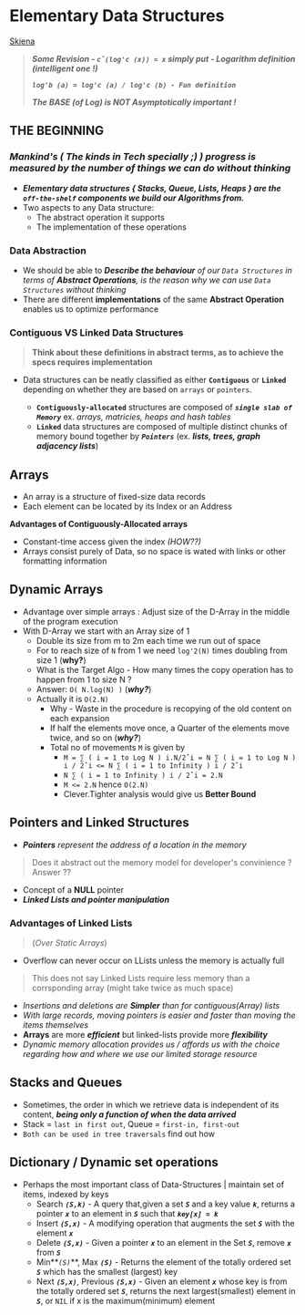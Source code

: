 # Elementary Data Structures

[Skiena](https://www.youtube.com/watch?v=xoeBZNailFc&list=PLOtl7M3yp-DV69F32zdK7YJcNXpTunF2b&index=4)

> ***Some Revision - `cˆ(log'c (x)) = x` simply put - Logarithm definition (intelligent one !)***
>
> ***`log'b (a) = log'c (a) / log'c (b) - Fun definition`***
>
> ***The BASE (of Log) is NOT Asymptotically important !***

## THE BEGINNING

### **_Mankind's ( The kinds in Tech specially ;) ) progress is measured by the number of things we can do without thinking_**

- **_Elementary data structures { Stacks, Queue, Lists, Heaps } are the `off-the-shelf` components we build our Algorithms from._**
- Two aspects to any Data structure:
  - The abstract operation it supports
  - The implementation of these operations

### **Data Abstraction**

- We should be able to _**Describe the behaviour** of our `Data Structures` in terms of **Abstract Operations**, is the reason why we can use `Data Structures` without thinking_
- There are different **implementations** of the same **Abstract Operation** enables us to optimize performance

### **Contiguous VS Linked Data Structures**

> **Think about these definitions in abstract terms, as to achieve the specs requires implementation**

- Data structures can be neatly classified as either **`Contiguous`** or **`Linked`** depending on whether they are based on `arrays` or `pointers`.

  - **`Contiguously-allocated`** structures are composed of **_`single slab of Memory`_** ex. _arrays, matricies, heaps and hash tables_
  - **`Linked`** data structures are composed of multiple distinct chunks of memory bound together by **_`Pointers`_** (ex. **_lists, trees, graph adjacency lists_**)

## **Arrays**

- An array is a structure of fixed-size data records
- Each element can be located by its Index or an Address

**Advantages of Contiguously-Allocated arrays**

- Constant-time access given the index _(HOW??)_
- Arrays consist purely of Data, so no space is wated with links or other formatting information

## **Dynamic Arrays**

- Advantage over simple arrays : Adjust size of the D-Array in the middle of the program execution
- With D-Array we start with an Array size of 1
  - Double its size from m to 2m each time we run out of space
  - For to reach size of `N` from 1 we need `log'2(N)` times doubling from size 1 (**why?**)
  - What is the Target Algo - How many times the copy operation has to happen from 1 to size N ?
  - Answer: `O( N.log(N) )` (**_why?_**)
  - Actually it is `O(2.N)`
    - Why - Waste in the procedure is recopying of the old content on each expansion
    - If half the elements move once, a Quarter of the elements move twice, and so on (**_why?_**)
    - Total no of movements `M` is given by
      - `M = ∑ ( i = 1 to Log N ) i.N/2ˆi = N ∑ ( i = 1 to Log N ) i / 2ˆi <= N ∑ ( i = 1 to Infinity ) i / 2ˆi`
      - `N ∑ ( i = 1 to Infinity ) i / 2ˆi = 2.N`
      - `M <= 2.N` hence `O(2.N)`
      - Clever.Tighter analysis would give us **Better Bound**

## **Pointers and Linked Structures**

- _**Pointers** represent the address of a location in the memory_

> Does it abstract out the memory model for developer's convinience ?
> Answer ??

- Concept of a **NULL** pointer
- **_Linked Lists and pointer manipulation_**

### Advantages of Linked Lists

>(_Over Static Arrays_)

- Overflow can never occur on LLists unless the memory is actually full

> This does not say Linked Lists require less memory than a corrsponding array (might take twice as much space)

- _Insertions and deletions are **Simpler** than for contiguous(Array) lists_
- _With large records, moving pointers is easier and faster than moving the items themselves_
- **Arrays** are more **_efficient_** but linked-lists provide more **_flexibility_**
- _Dynamic memory allocation provides us / affords us with the choice regarding how and where we use our limited storage resource_

## Stacks and Queues

- Sometimes, the order in which we retrieve data is independent of its content, _**being only a function of when the data arrived**_
- Stack = `last in first out`, Queue = `first-in, first-out`
- `Both can be used in tree traversals` find out how

## Dictionary / Dynamic set operations 

- Perhaps the most important class of Data-Structures | maintain set of items, indexed by keys
  - Search **_`(S,k)`_** - A query that,given a set **_`S`_** and a key value **_`k`_**, returns a pointer **_`x`_** to
  an element in **_`S`_** such that **_`key[x] = k`_**
  - Insert **_`(S,x)`_** - A modifying operation that augments the set **_`S`_** with the element **_`x`_**
  - Delete **_`(S,x)`_** - Given a pointer **_`x`_** to an element in the Set **_`S`_**, remove **_`x`_** from **_`S`_**
  - Min**_`(S)`_**, Max **_`(S)`_** - Returns the element of the totally ordered set **_`S`_** which has the smallest (largest) key
  - Next **_`(S,x)`_**, Previous **_`(S,x)`_** - Given an element **_`x`_** whose key is from the
  totally ordered set **_`S`_**, returns the next largest(smallest) element  in **_`S`_**, or `NIL` if x is the maximum(minimum) element
